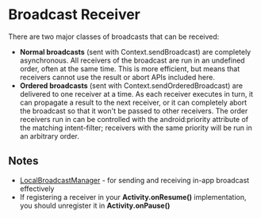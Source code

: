 # Broadcast Receiver
There are two major classes of broadcasts that can be received:
* **Normal broadcasts** (sent with Context.sendBroadcast) are completely asynchronous. All receivers of the broadcast are run in an undefined order, often at the same time. This is more efficient, but means that receivers cannot use the result or abort APIs included here.
* **Ordered broadcasts** (sent with Context.sendOrderedBroadcast) are delivered to one receiver at a time. As each receiver executes in turn, it can propagate a result to the next receiver, or it can completely abort the broadcast so that it won't be passed to other receivers. The order receivers run in can be controlled with the android:priority attribute of the matching intent-filter; receivers with the same priority will be run in an arbitrary order.


## Notes
* [LocalBroadcastManager](http://developer.android.com/reference/android/support/v4/content/LocalBroadcastManager.html) - for sending and receiving in-app broadcast effectively
* If registering a receiver in your **Activity.onResume()** implementation, you should unregister it in **Activity.onPause()**

